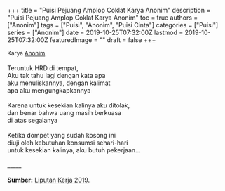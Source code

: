 +++
title = "Puisi Pejuang Amplop Coklat Karya Anonim"
description = "Puisi Pejuang Amplop Coklat Karya Anonim"
toc = true
authors = ["Anonim"]
tags = ["Puisi", "Anonim", "Puisi Cinta"]
categories = ["Puisi"]
series = ["Anonim"]
date = 2019-10-25T07:32:00Z
lastmod = 2019-10-25T07:32:00Z
featuredImage = ""
draft = false
+++

<div style="text-align: justify;">
<div style="font-size: small;">Karya <a href="/authors/anonim/" target="_blank">Anonim</a></div><br />
Teruntuk HRD di tempat,<br />Aku tak tahu lagi dengan kata apa<br />aku menuliskannya, dengan kalimat<br />apa aku mengungkapkannya<br /><br />Karena untuk kesekian kalinya aku ditolak,<br />dan benar bahwa uang masih berkuasa<br />di atas segalanya<br /><br />Ketika dompet yang sudah kosong ini<br />diuji oleh kebutuhan konsumsi sehari-hari<br />untuk kesekian kalinya, aku butuh pekerjaan...<br /><br />
_____<br /><br />
<b>Sumber:</b> <a href="https://www.instagram.com/p/B4AMB6NhSo_/" target="_blank">Liputan Kerja 2019</a>.</div>

